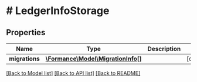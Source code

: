 # # LedgerInfoStorage

## Properties

Name | Type | Description | Notes
------------ | ------------- | ------------- | -------------
**migrations** | [**\Formance\Model\MigrationInfo[]**](MigrationInfo.md) |  | [optional]

[[Back to Model list]](../../README.md#models) [[Back to API list]](../../README.md#endpoints) [[Back to README]](../../README.md)
